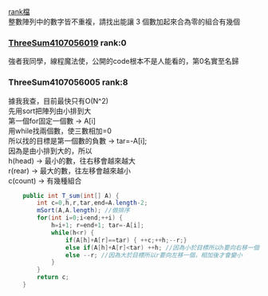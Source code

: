 [rank檔](https://github.com/wei-coding/Algorithm/blob/master/hw02/src/HW02_rank.txt)  
整數陣列中的數字皆不重複，請找出能讓 3 個數加起來合為零的組合有幾個

### [ThreeSum4107056019](https://github.com/liao2000/Algorithms-Meet-Java/tree/master/Homework/HW02_ThreeSum) rank:0  
強者我同學，線程魔法使，公開的code根本不是人能看的，第0名實至名歸

### ThreeSum4107056005 rank:8
據我我查，目前最快只有O(N^2)  
先用sort把陣列由小排到大  
第一個for固定一個數 -> A[i]  
用while找兩個數，使三數相加=0   
所以找的目標是第一個數的負數 -> tar=-A[i];  
因為是由小排到大的，所以  
h(head) -> 最小的數，往右移會越來越大  
r(rear) -> 最大的數，往左移會越來越小  
c(count) -> 有幾種組合  
````java
	public int T_sum(int[] A) {
		int c=0,h,r,tar,end=A.length-2;
		mSort(A,A.length); //做排序
		for(int i=0;i<end;++i) {
			h=i+1; r=end+1; tar=-A[i];
			while(h<r) {
				if(A[h]+A[r]==tar) { ++c;++h;--r;}
				else if(A[h]+A[r]<tar) ++h; //因為小於目標所以h要向右移一個，相加後才會變大
				else --r; //因為大於目標所以r要向左移一個，相加後才會變小
			}
		}
		return c;
	}
````

